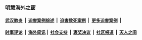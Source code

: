 
### 明慧海外之窗

####  [武汉肺炎](indexes/365.md?t=03242300) &nbsp;|&nbsp;  [迫害案例综述](indexes/328.md?t=03242300) &nbsp;|&nbsp; [迫害致死案例](indexes/277.md?t=03242300)  &nbsp;|&nbsp; [更多迫害案例](indexes/81.md?t=03242300)  &nbsp;|&nbsp; 
####  [时事评论](indexes/19.md?t=03242300) &nbsp;|&nbsp; [海外简讯](indexes/245.md?t=03242300)&nbsp;|&nbsp;  [社会支持](indexes/140.md?t=03242300) &nbsp;|&nbsp; [褒奖决议](indexes/282.md?t=03242300) &nbsp;|&nbsp; [社区报道](indexes/91.md?t=03242300)  &nbsp;|&nbsp; [天人之间](indexes/78.md?t=03242300) 

